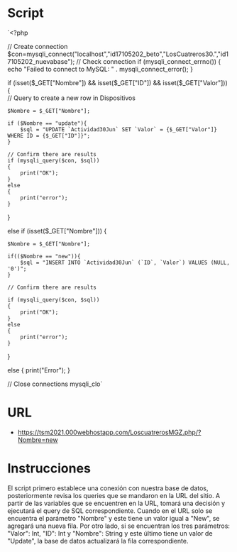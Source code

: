 # Script
`<?php
 
// Create connection
$con=mysqli_connect("localhost","id17105202_beto","LosCuatreros30.","id17105202_nuevabase");
// Check connection
if (mysqli_connect_errno())
{
  echo "Failed to connect to MySQL: " . mysqli_connect_error();
}
 
if (isset($_GET["Nombre"]) && isset($_GET["ID"]) && isset($_GET["Valor"]))
{	
	// Query to create a new row in Dispositivos
	
	$Nombre = $_GET["Nombre"];
	
	if ($Nombre == "update"){
        $sql = "UPDATE `Actividad30Jun` SET `Valor` = {$_GET["Valor"]} WHERE ID = {$_GET["ID"]}";
    }
	 
	// Confirm there are results
	if (mysqli_query($con, $sql))
	{
		print("OK");
	}
	else
	{
		print("error");
	}
}

else if (isset($_GET["Nombre"]))
{
    
    $Nombre = $_GET["Nombre"];
    
    if(($Nombre == "new")){
        $sql = "INSERT INTO `Actividad30Jun` (`ID`, `Valor`) VALUES (NULL, '0')";
    }
    
    // Confirm there are results
    
	if (mysqli_query($con, $sql))
	{
		print("OK");
	}
	else
	{
		print("error");
	}
}

else
{
	print("Error");
}
	
// Close connections
mysqli_clo`

# URL
- https://tsm2021.000webhostapp.com/LoscuatrerosMGZ.php/?Nombre=new

# Instrucciones

El script primero establece una conexión con nuestra base de datos, posteriormente revisa los queries que se mandaron en la URL
del sitio. A partir de las variables que se encuentren en la URL, tomará una decisión y ejecutará el query de SQL correspondiente.
Cuando en el URL solo se encuentra el parámetro "Nombre" y este tiene un valor igual a "New", se agregará una nueva fila.
Por otro lado, si se encuentran los tres parámetros: "Valor": Int, "ID": Int y "Nombre": String y este último tiene un valor de "Update", la base de datos actualizará la fila correspondiente.
 
